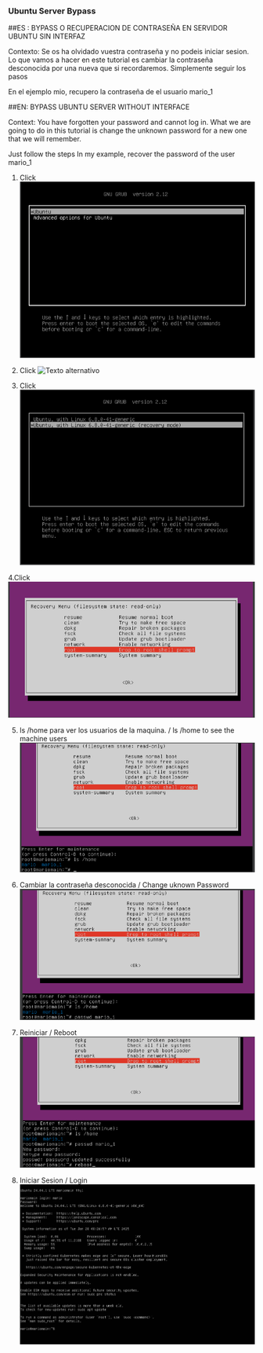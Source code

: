 ###           Ubuntu Server Bypass

  


##ES : BYPASS O RECUPERACION DE CONTRASEÑA EN SERVIDOR UBUNTU SIN INTERFAZ

Contexto: Se os ha olvidado vuestra contraseña y no podeis iniciar sesion. Lo que vamos a hacer en este tutorial es cambiar la contraseña desconocida por una nueva que si recordaremos.
Simplemente seguir los pasos 

En el ejemplo mio, recupero la contraseña de el usuario mario_1


##EN: BYPASS UBUNTU SERVER WITHOUT INTERFACE          

Context: You have forgotten your password and cannot log in. What we are going to do in this tutorial is change the unknown password for a new one that we will remember. 

Just follow the steps In my example, recover the password of the user mario_1




1.  Click  ![Texto alternativo](Captura.png)

2.  Click
     ![Texto alternativo](Captura1.png)

3. Click
     ![Texto alternativo](Captura2.png)

        
4.Click 
![Texto alternativo](Captura3.png)

 
5. ls /home para ver los usuarios de la maquina.            /  	 	 ls /home to see the machine users
 ![Texto alternativo](Captura4.png)

 


6. Cambiar la contraseña desconocida  	/ 	Change uknown Password
 ![Texto alternativo](Captura5.png)

 
7. Reiniciar 	/	 Reboot
    ![Texto alternativo](Captura6.png)

 


8. Iniciar Sesion	 / 	Login
   ![Texto alternativo](Captura7.png)

 
